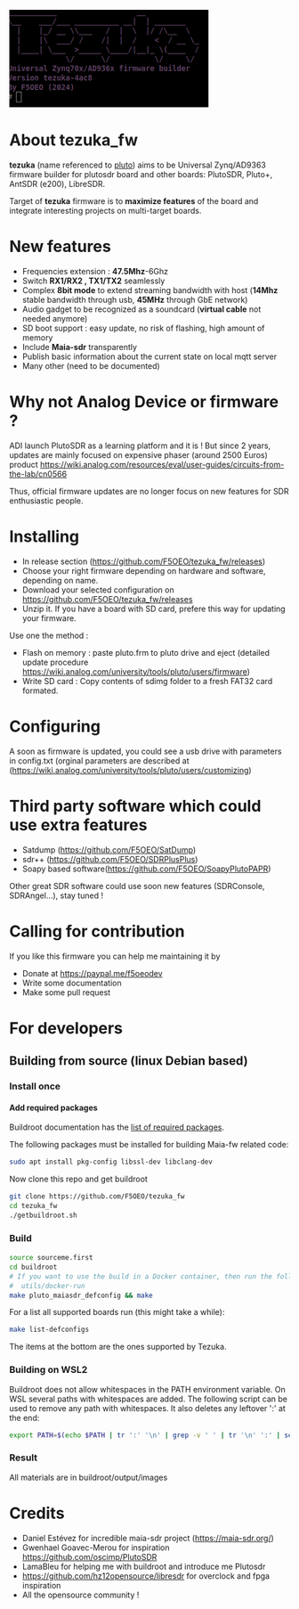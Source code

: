 ![tezuka banner](/doc/tezuka.png)
# About tezuka_fw 
**tezuka** (name referenced to [pluto](https://en.wikipedia.org/wiki/Pluto:_Urasawa_x_Tezuka)) aims to be Universal Zynq/AD9363 firmware builder for plutosdr board and other boards: PlutoSDR, Pluto+, AntSDR (e200), LibreSDR.

Target of **tezuka** firmware is to **maximize features** of the board and integrate interesting projects on multi-target boards.

# New features
- Frequencies extension : **47.5Mhz**-6Ghz
- Switch **RX1/RX2 , TX1/TX2** seamlessly
- Complex **8bit mode** to extend streaming bandwidth with host (**14Mhz** stable bandwidth through usb, **45MHz** through GbE network)
- Audio gadget to be recognized as a soundcard (**virtual cable** not needed anymore)
- SD boot support : easy update, no risk of flashing, high amount of memory 
- Include **Maia-sdr** transparently
- Publish basic information about the current state on local mqtt server
- Many other (need to be documented)

# Why not Analog Device or firmware ?
ADI launch PlutoSDR as a learning platform and it is ! But since 2 years, updates are mainly focused on expensive phaser (around 2500 Euros) product https://wiki.analog.com/resources/eval/user-guides/circuits-from-the-lab/cn0566

Thus, official firmware updates are no longer focus on new features for SDR enthusiastic people.

# Installing
- In release section (https://github.com/F5OEO/tezuka_fw/releases)
- Choose your right firmware depending on hardware and software, depending on name.
- Download your selected configuration on https://github.com/F5OEO/tezuka_fw/releases
- Unzip it. If you have a board with SD card, prefere this way for updating your firmware.

Use one the method :
- Flash on memory : paste pluto.frm to pluto drive and eject (detailed update procedure https://wiki.analog.com/university/tools/pluto/users/firmware)
- Write SD card : Copy contents of sdimg folder to a fresh FAT32 card formated.

# Configuring
A soon as firmware is updated, you could see a usb drive with parameters in config.txt (orginal parameters are described at (https://wiki.analog.com/university/tools/pluto/users/customizing)

# Third party software which could use extra features
- Satdump (https://github.com/F5OEO/SatDump)
- sdr++ (https://github.com/F5OEO/SDRPlusPlus)
- Soapy based software(https://github.com/F5OEO/SoapyPlutoPAPR)

Other great SDR software could use soon new features (SDRConsole, SDRAngel...), stay tuned !

# Calling for contribution
If you like this firmware you can help me maintaining it by
- Donate at https://paypal.me/f5oeodev
- Write some documentation
- Make some pull request


# For developers
## Building from source (linux Debian based)
### Install once
#### Add required packages
Buildroot documentation has the [list of required packages](https://buildroot.org/downloads/manual/manual.html#requirement-mandatory).

The following packages must be installed for building Maia-fw related code:
```bash
sudo apt install pkg-config libssl-dev libclang-dev
```

Now clone this repo and get buildroot
```bash
git clone https://github.com/F5OEO/tezuka_fw
cd tezuka_fw
./getbuildroot.sh

```
### Build
```bash
source sourceme.first
cd buildroot
# If you want to use the build in a Docker container, then run the following command here:
#  utils/docker-run
make pluto_maiasdr_defconfig && make
```

For a list all supported boards run (this might take a while):
```bash
make list-defconfigs
```
The items at the bottom are the ones supported by Tezuka.

### Building on WSL2 
Buildroot does not allow whitespaces in the PATH environment variable. On WSL several paths with whitespaces are added. The following script can be used to remove any path with whitespaces. It also deletes any leftover ':' at the end:
```bash
export PATH=$(echo $PATH | tr ':' '\n' | grep -v ' ' | tr '\n' ':' | sed 's/:$//')
```

### Result
All materials are in buildroot/output/images

# Credits
- Daniel Estévez for incredible maia-sdr project (https://maia-sdr.org/)
- Gwenhael Goavec-Merou for inspiration https://github.com/oscimp/PlutoSDR
- LamaBleu for helping me with buildroot and introduce me Plutosdr
- https://github.com/hz12opensource/libresdr for overclock and fpga inspiration
- All the opensource community !




